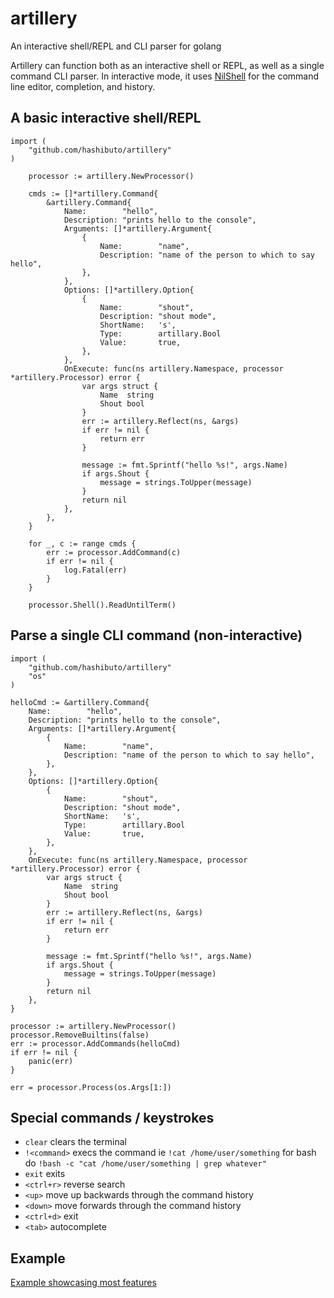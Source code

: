 # artillery
An interactive shell/REPL and CLI parser for golang

Artillery can function both as an interactive shell or REPL, as well as a single command CLI parser.  In interactive mode, it uses [NilShell](https://github.com/hashibuto/nilshell) for the command line editor, completion, and history.

## A basic interactive shell/REPL

```
import (
    "github.com/hashibuto/artillery"
)

	processor := artillery.NewProcessor()

	cmds := []*artillery.Command{
		&artillery.Command{
            Name:        "hello",
            Description: "prints hello to the console",
            Arguments: []*artillery.Argument{
                {
                    Name:        "name",
                    Description: "name of the person to which to say hello",
                },
            },
            Options: []*artillery.Option{
                {
                    Name:        "shout",
                    Description: "shout mode",
                    ShortName:   's',
                    Type:        artillary.Bool
                    Value:       true,
                },
            },
            OnExecute: func(ns artillery.Namespace, processor *artillery.Processor) error {
                var args struct {
                    Name  string
                    Shout bool
                }
                err := artillery.Reflect(ns, &args)
                if err != nil {
                    return err
                }

                message := fmt.Sprintf("hello %s!", args.Name)
                if args.Shout {
                    message = strings.ToUpper(message)
                }
                return nil
            },
        },
	}

	for _, c := range cmds {
		err := processor.AddCommand(c)
		if err != nil {
			log.Fatal(err)
		}
	}

	processor.Shell().ReadUntilTerm()
```

## Parse a single CLI command (non-interactive)

```
import (
    "github.com/hashibuto/artillery"
    "os"
)

helloCmd := &artillery.Command{
    Name:        "hello",
    Description: "prints hello to the console",
    Arguments: []*artillery.Argument{
        {
            Name:        "name",
            Description: "name of the person to which to say hello",
        },
    },
    Options: []*artillery.Option{
        {
            Name:        "shout",
            Description: "shout mode",
            ShortName:   's',
            Type:        artillary.Bool
            Value:       true,
        },
    },
    OnExecute: func(ns artillery.Namespace, processor *artillery.Processor) error {
        var args struct {
            Name  string
            Shout bool
        }
        err := artillery.Reflect(ns, &args)
        if err != nil {
            return err
        }

        message := fmt.Sprintf("hello %s!", args.Name)
        if args.Shout {
            message = strings.ToUpper(message)
        }
        return nil
    },
}

processor := artillery.NewProcessor()
processor.RemoveBuiltins(false)
err := processor.AddCommands(helloCmd)
if err != nil {
    panic(err)
}

err = processor.Process(os.Args[1:])
```

## Special commands / keystrokes
- `clear` clears the terminal
- `!<command>` execs the command ie `!cat /home/user/something` for bash do `!bash -c "cat /home/user/something | grep whatever"`
- `exit` exits
- `<ctrl+r>` reverse search
- `<up>` move up backwards through the command history
- `<down>` move forwards through the command history
- `<ctrl+d>` exit
- `<tab>` autocomplete

## Example
[Example showcasing most features](https://github.com/hashibuto/artillery/blob/master/example/main.go)
